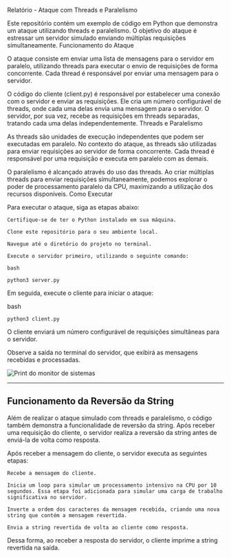 Relatório - Ataque com Threads e Paralelismo

Este repositório contém um exemplo de código em Python que demonstra um ataque utilizando threads e paralelismo. O objetivo do ataque é estressar um servidor simulado enviando múltiplas requisições simultaneamente.
Funcionamento do Ataque

O ataque consiste em enviar uma lista de mensagens para o servidor em paralelo, utilizando threads para executar o envio de requisições de forma concorrente. Cada thread é responsável por enviar uma mensagem para o servidor.

O código do cliente (client.py) é responsável por estabelecer uma conexão com o servidor e enviar as requisições. Ele cria um número configurável de threads, onde cada uma delas envia uma mensagem para o servidor. O servidor, por sua vez, recebe as requisições em threads separadas, tratando cada uma delas independentemente.
Threads e Paralelismo

As threads são unidades de execução independentes que podem ser executadas em paralelo. No contexto do ataque, as threads são utilizadas para enviar requisições ao servidor de forma concorrente. Cada thread é responsável por uma requisição e executa em paralelo com as demais.

O paralelismo é alcançado através do uso das threads. Ao criar múltiplas threads para enviar requisições simultaneamente, podemos explorar o poder de processamento paralelo da CPU, maximizando a utilização dos recursos disponíveis.
Como Executar

Para executar o ataque, siga as etapas abaixo:

    Certifique-se de ter o Python instalado em sua máquina.

    Clone este repositório para o seu ambiente local.

    Navegue até o diretório do projeto no terminal.

    Execute o servidor primeiro, utilizando o seguinte comando:

    bash

    python3 server.py

Em seguida, execute o cliente para iniciar o ataque:

bash

    python3 client.py

O cliente enviará um número configurável de requisições simultâneas para o servidor.

Observe a saída no terminal do servidor, que exibirá as mensagens recebidas e processadas.

![Print do monitor de sistemas](caminho/para/a/imagem.jpg)


-------------------------------------
Funcionamento da Reversão da String
-------------------------------------

Além de realizar o ataque simulado com threads e paralelismo, o código também demonstra a funcionalidade de reversão da string. Após receber uma requisição do cliente, o servidor realiza a reversão da string antes de enviá-la de volta como resposta.

Após receber a mensagem do cliente, o servidor executa as seguintes etapas:

    Recebe a mensagem do cliente.

    Inicia um loop para simular um processamento intensivo na CPU por 10 segundos. Essa etapa foi adicionada para simular uma carga de trabalho significativa no servidor.

    Inverte a ordem dos caracteres da mensagem recebida, criando uma nova string que contém a mensagem revertida.

    Envia a string revertida de volta ao cliente como resposta.

Dessa forma, ao receber a resposta do servidor, o cliente imprime a string revertida na saída.
